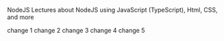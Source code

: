 ﻿NodeJS Lectures about NodeJS using JavaScript (TypeScript), Html, CSS, and more

change 1
change 2
change 3
change 4
change 5
